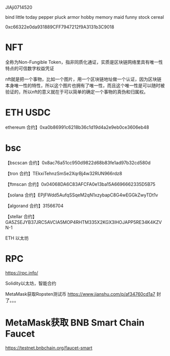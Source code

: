 JIAji0714520

<!-- 密码    -->
bind little today pepper pluck armor hobby memory maid funny stock cereal

<!-- 去中心化   自己的自己 -->
<!-- 个人地址 钱包地址-->
0xc66322e0da931889CFF7947212f9A3131b3C9018


# NFT 
全称为Non-Fungible Token，指非同质化通证，实质是区块链网络里具有唯一性特点的可信数字权益凭证

nft就是把一个事物，比如一个图片，用一个区块链地址做一个认证，因为区块链本身唯一性的特性，所以这个图片也拥有了唯一性，而且这个唯一性是可以随时被验证的，所以nft的意义就在于可以简单的确定一个事物的真伪和归属权。

# ETH USDC

ethereum 合约】0xa0b86991c6218b36c1d19d4a2e9eb0ce3606eb48

# bsc

【bscscan 合约】0x8ac76a51cc950d9822d68b83fe1ad97b32cd580d

【tron 合约】TEkxiTehnzSmSe2XqrBj4w32RUN966rdz8

【ftmscan 合约】0x04068DA6C83AFCFA0e13ba15A6696662335D5B75

【solana 合约】EPjFWdd5AufqSSqeM2qN1xzybapC8G4wEGGkZwyTDt1v

【algorand 合约】31566704

【stellar 合约】GA5ZSEJYB37JRC5AVCIA5MOP4RHTM335X2KGX3IHOJAPP5RE34K4KZVN-1


ETH 以太坊


# RPC
https://rpc.info/


<!-- openSea -->


<!-- Solidity -->
Solidity以太坊，智能合约




MetaMask获取Ropsten测试币
https://www.jianshu.com/p/af34760cd1a7   封了。。。
#  MetaMask获取 BNB Smart Chain Faucet
https://testnet.bnbchain.org/faucet-smart 


